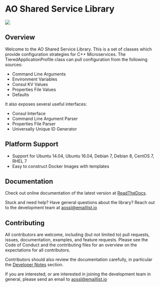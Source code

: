 # AO Shared Service Library

![](https://travis-ci.org/AO-StreetArt/AOSharedServiceLibrary.svg?branch=master)

## Overview

Welcome to the AO Shared Service Library.  This is a set of classes which provide
configuration strategies for C++ Microservices.  The TieredApplicationProfile class
can pull configuration from the following sources:

* Command Line Arguments
* Environment Variables
* Consul KV Values
* Properties File Values
* Defaults

It also exposes several useful interfaces:

* Consul Interface
* Command Line Argument Parser
* Properties File Parser
* Universally Unique ID Generator

## Platform Support
* Support for Ubuntu 14.04, Ubuntu 16.04, Debian 7, Debian 8, CentOS 7, RHEL 7
* Easy to construct Docker Images with templates

## Documentation
Check out online documentation of the latest version at [ReadTheDocs](http://aosharedservicelibrary.readthedocs.io/en/latest/index.html).

Stuck and need help?  Have general questions about the library?  Reach out to the development team at aossl@emaillist.io

## Contributing

All contributors are welcome, including (but not limited to) pull requests, issues, documentation, examples, and feature requests.  Please see the Code of Conduct and the contributing files for an overview on the expectations for all contributors.

Contributors should also review the documentation carefully, in particular the [Developer Notes](http://aosharedservicelibrary.readthedocs.io/en/latest/dev_notes.html) section.

If you are interested, or are interested in joining the development team in general, please send an email to aossl@emaillist.io
